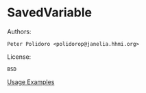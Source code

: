SavedVariable
=============

Authors:

    Peter Polidoro <polidorop@janelia.hhmi.org>

License:

    BSD


[Usage Examples](./examples)

